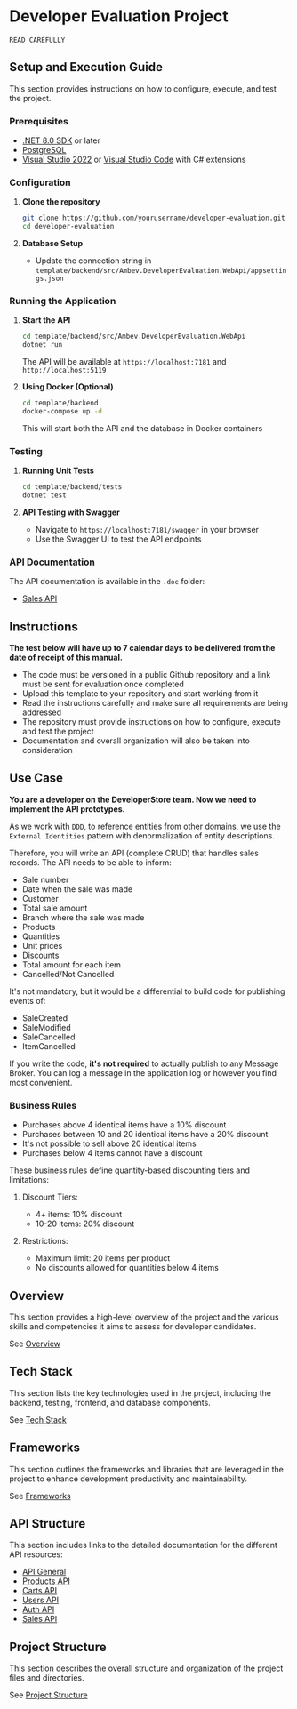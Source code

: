 # Developer Evaluation Project

`READ CAREFULLY`

## Setup and Execution Guide

This section provides instructions on how to configure, execute, and test the project.

### Prerequisites

- [.NET 8.0 SDK](https://dotnet.microsoft.com/download/dotnet/8.0) or later
- [PostgreSQL](https://www.postgresql.org/download/)
- [Visual Studio 2022](https://visualstudio.microsoft.com/vs/) or [Visual Studio Code](https://code.visualstudio.com/) with C# extensions

### Configuration

1. **Clone the repository**
   ```bash
   git clone https://github.com/yourusername/developer-evaluation.git
   cd developer-evaluation
   ```

2. **Database Setup**
   - Update the connection string in `template/backend/src/Ambev.DeveloperEvaluation.WebApi/appsettings.json`

### Running the Application

1. **Start the API**
   ```bash
   cd template/backend/src/Ambev.DeveloperEvaluation.WebApi
   dotnet run
   ```
   The API will be available at `https://localhost:7181` and `http://localhost:5119`

2. **Using Docker (Optional)**
   ```bash
   cd template/backend
   docker-compose up -d
   ```
   This will start both the API and the database in Docker containers

### Testing

1. **Running Unit Tests**
   ```bash
   cd template/backend/tests
   dotnet test
   ```

2. **API Testing with Swagger**
   - Navigate to `https://localhost:7181/swagger` in your browser
   - Use the Swagger UI to test the API endpoints

### API Documentation

The API documentation is available in the `.doc` folder:
- [Sales API](/.doc/sales-api.md)

## Instructions
**The test below will have up to 7 calendar days to be delivered from the date of receipt of this manual.**

- The code must be versioned in a public Github repository and a link must be sent for evaluation once completed
- Upload this template to your repository and start working from it
- Read the instructions carefully and make sure all requirements are being addressed
- The repository must provide instructions on how to configure, execute and test the project
- Documentation and overall organization will also be taken into consideration

## Use Case
**You are a developer on the DeveloperStore team. Now we need to implement the API prototypes.**

As we work with `DDD`, to reference entities from other domains, we use the `External Identities` pattern with denormalization of entity descriptions.

Therefore, you will write an API (complete CRUD) that handles sales records. The API needs to be able to inform:

* Sale number
* Date when the sale was made
* Customer
* Total sale amount
* Branch where the sale was made
* Products
* Quantities
* Unit prices
* Discounts
* Total amount for each item
* Cancelled/Not Cancelled

It's not mandatory, but it would be a differential to build code for publishing events of:
* SaleCreated
* SaleModified
* SaleCancelled
* ItemCancelled

If you write the code, **it's not required** to actually publish to any Message Broker. You can log a message in the application log or however you find most convenient.

### Business Rules

* Purchases above 4 identical items have a 10% discount
* Purchases between 10 and 20 identical items have a 20% discount
* It's not possible to sell above 20 identical items
* Purchases below 4 items cannot have a discount

These business rules define quantity-based discounting tiers and limitations:

1. Discount Tiers:
   - 4+ items: 10% discount
   - 10-20 items: 20% discount

2. Restrictions:
   - Maximum limit: 20 items per product
   - No discounts allowed for quantities below 4 items

## Overview
This section provides a high-level overview of the project and the various skills and competencies it aims to assess for developer candidates. 

See [Overview](/.doc/overview.md)

## Tech Stack
This section lists the key technologies used in the project, including the backend, testing, frontend, and database components. 

See [Tech Stack](/.doc/tech-stack.md)

## Frameworks
This section outlines the frameworks and libraries that are leveraged in the project to enhance development productivity and maintainability. 

See [Frameworks](/.doc/frameworks.md)

## API Structure
This section includes links to the detailed documentation for the different API resources:
- [API General](/.doc/general-api.md)
- [Products API](/.doc/products-api.md)
- [Carts API](/.doc/carts-api.md)
- [Users API](/.doc/users-api.md)
- [Auth API](/.doc/auth-api.md)
- [Sales API](/.doc/sales-api.md)

## Project Structure
This section describes the overall structure and organization of the project files and directories. 

See [Project Structure](/.doc/project-structure.md)